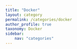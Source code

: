 ```yaml
---
title: "Docker"
layout: category
permalink: /categories/docker
author_profile: true
taxonomy: Docker
sidebar:
    nav: "categories"
---
```

